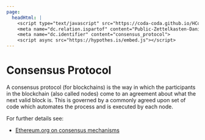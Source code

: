 ```yaml
---
page:
  headHtml: |
    <script type="text/javascript" src="https://coda-coda.github.io/HConfig/1.js"></script>
    <meta name="dc.relation.ispartof" content="Public-Zettelkasten-Daniel-Britten-(ORCID-0000-0002-7860-3595)">
    <meta name="dc.identifier" content="consensus_protocol">
    <script async src="https://hypothes.is/embed.js"></script>
---
```

# Consensus Protocol

A consensus protocol (for blockchains) is the way in which the participants in the blockchain (also called nodes) come to an agreement about what the next valid block is. This is governed by a commonly agreed upon set of code which automates the process and is executed by each node.

For further details see:
 - [Ethereum.org on consensus mechanisms](https://ethereum.org/en/developers/docs/consensus-mechanisms/)